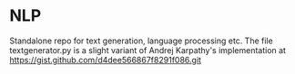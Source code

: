# NLP
Standalone repo for text generation, language processing etc.
The file textgenerator.py is a slight variant of Andrej Karpathy's implementation at https://gist.github.com/d4dee566867f8291f086.git
